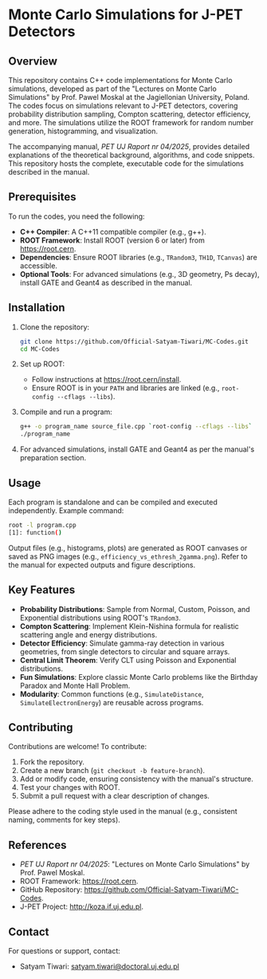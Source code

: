 # Monte Carlo Simulations for J-PET Detectors

## Overview

This repository contains C++ code implementations for Monte Carlo simulations, developed as part of the "Lectures on Monte Carlo Simulations" by Prof. Pawel Moskal at the Jagiellonian University, Poland. The codes focus on simulations relevant to J-PET detectors, covering probability distribution sampling, Compton scattering, detector efficiency, and more. The simulations utilize the ROOT framework for random number generation, histogramming, and visualization.

The accompanying manual, *PET UJ Raport nr 04/2025*, provides detailed explanations of the theoretical background, algorithms, and code snippets. This repository hosts the complete, executable code for the simulations described in the manual.

## Prerequisites

To run the codes, you need the following:

- **C++ Compiler**: A C++11 compatible compiler (e.g., g++).
- **ROOT Framework**: Install ROOT (version 6 or later) from https://root.cern.
- **Dependencies**: Ensure ROOT libraries (e.g., `TRandom3`, `TH1D`, `TCanvas`) are accessible.
- **Optional Tools**: For advanced simulations (e.g., 3D geometry, Ps decay), install GATE and Geant4 as described in the manual.

## Installation

1. Clone the repository:

   ```bash
   git clone https://github.com/Official-Satyam-Tiwari/MC-Codes.git
   cd MC-Codes
   ```

2. Set up ROOT:

   - Follow instructions at https://root.cern/install.
   - Ensure ROOT is in your `PATH` and libraries are linked (e.g., `root-config --cflags --libs`).

3. Compile and run a program:

   ```bash
   g++ -o program_name source_file.cpp `root-config --cflags --libs`
   ./program_name
   ```

4. For advanced simulations, install GATE and Geant4 as per the manual's preparation section.

## Usage

Each program is standalone and can be compiled and executed independently. Example command:

```bash
root -l program.cpp
[1]: function()
```

Output files (e.g., histograms, plots) are generated as ROOT canvases or saved as PNG images (e.g., `efficiency_vs_ethresh_2gamma.png`). Refer to the manual for expected outputs and figure descriptions.

## Key Features

- **Probability Distributions**: Sample from Normal, Custom, Poisson, and Exponential distributions using ROOT's `TRandom3`.
- **Compton Scattering**: Implement Klein-Nishina formula for realistic scattering angle and energy distributions.
- **Detector Efficiency**: Simulate gamma-ray detection in various geometries, from single detectors to circular and square arrays.
- **Central Limit Theorem**: Verify CLT using Poisson and Exponential distributions.
- **Fun Simulations**: Explore classic Monte Carlo problems like the Birthday Paradox and Monte Hall Problem.
- **Modularity**: Common functions (e.g., `SimulateDistance`, `SimulateElectronEnergy`) are reusable across programs.

## Contributing

Contributions are welcome! To contribute:

1. Fork the repository.
2. Create a new branch (`git checkout -b feature-branch`).
3. Add or modify code, ensuring consistency with the manual's structure.
4. Test your changes with ROOT.
5. Submit a pull request with a clear description of changes.

Please adhere to the coding style used in the manual (e.g., consistent naming, comments for key steps).

## References

- *PET UJ Raport nr 04/2025*: "Lectures on Monte Carlo Simulations" by Prof. Pawel Moskal.
- ROOT Framework: https://root.cern.
- GitHub Repository: https://github.com/Official-Satyam-Tiwari/MC-Codes.
- J-PET Project: http://koza.if.uj.edu.pl.

## Contact

For questions or support, contact:

- Satyam Tiwari: satyam.tiwari@doctoral.uj.edu.pl

